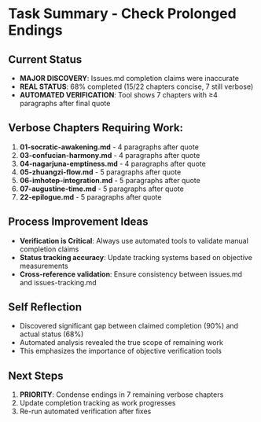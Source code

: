 # Task Summary - Check Prolonged Endings

## Current Status
- **MAJOR DISCOVERY**: Issues.md completion claims were inaccurate
- **REAL STATUS**: 68% completed (15/22 chapters concise, 7 still verbose)
- **AUTOMATED VERIFICATION**: Tool shows 7 chapters with ≥4 paragraphs after final quote

## Verbose Chapters Requiring Work:
1. **01-socratic-awakening.md** - 4 paragraphs after quote
2. **03-confucian-harmony.md** - 4 paragraphs after quote  
3. **04-nagarjuna-emptiness.md** - 4 paragraphs after quote
4. **05-zhuangzi-flow.md** - 5 paragraphs after quote
5. **06-imhotep-integration.md** - 5 paragraphs after quote
6. **07-augustine-time.md** - 5 paragraphs after quote
7. **22-epilogue.md** - 5 paragraphs after quote

## Process Improvement Ideas
- **Verification is Critical**: Always use automated tools to validate manual completion claims
- **Status tracking accuracy**: Update tracking systems based on objective measurements
- **Cross-reference validation**: Ensure consistency between issues.md and issues-tracking.md

## Self Reflection
- Discovered significant gap between claimed completion (90%) and actual status (68%)
- Automated analysis revealed the true scope of remaining work
- This emphasizes the importance of objective verification tools

## Next Steps
1. **PRIORITY**: Condense endings in 7 remaining verbose chapters
2. Update completion tracking as work progresses
3. Re-run automated verification after fixes
